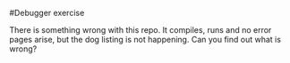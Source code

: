 #Debugger exercise

There is something wrong with this repo. It compiles, runs and no error pages arise, but the dog listing is not 
happening. 
Can you find out what is wrong?
